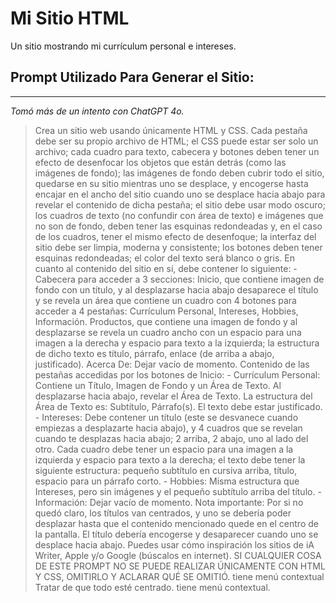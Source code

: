 # Mi Sitio HTML

Un sitio mostrando mi currículum personal e intereses.


## Prompt Utilizado Para Generar el Sitio:
---
*Tomó más de un intento con ChatGPT 4o.*

> Crea un sitio web usando únicamente HTML y CSS. Cada pestaña debe ser su propio archivo de HTML; el CSS puede estar ser solo un archivo; cada cuadro para texto, cabecera y botones deben tener un efecto de desenfocar los objetos que están detrás (como las imágenes de fondo); las imágenes de fondo deben cubrir todo el sitio, quedarse en su sitio mientras uno se desplace, y encogerse hasta encajar en el ancho del sitio cuando uno se desplace hacia abajo para revelar el contenido de dicha pestaña; el sitio debe usar modo oscuro; los cuadros de texto (no confundir con área de texto) e imágenes que no son de fondo, deben tener las esquinas redondeadas y, en el caso de los cuadros, tener el mismo efecto de desenfoque; la interfaz del sitio debe ser limpia, moderna y consistente; los botones deben tener esquinas redondeadas; el color del texto será blanco o gris. En cuanto al contenido del sitio en sí, debe contener lo siguiente: - Cabecera para acceder a 3 secciones: Inicio, que contiene imagen de fondo con un título, y al desplazarse hacia abajo desaparece el título y se revela un área que contiene un cuadro con 4 botones para acceder a 4 pestañas: Currículum Personal, Intereses, Hobbies, Información. Productos, que contiene una imagen de fondo y al desplazarse se revela un cuadro ancho con un espacio para una imagen a la derecha y espacio para texto a la izquierda; la estructura de dicho texto es título, párrafo, enlace (de arriba a abajo, justificado). Acerca De: Dejar vacío de momento. Contenido de las pestañas accedidas por los botones de Inicio: - Currículum Personal: Contiene un Título, Imagen de Fondo y un Área de Texto. Al desplazarse hacia abajo, revelar el Área de Texto. La estructura del Área de Texto es: Subtítulo, Párrafo(s). El texto debe estar justificado. - Intereses: Debe contener un título (este se desvanece cuando empiezas a desplazarte hacia abajo), y 4 cuadros que se revelan cuando te desplazas hacia abajo; 2 arriba, 2 abajo, uno al lado del otro. Cada cuadro debe tener un espacio para una imagen a la izquierda y espacio para texto a la derecha; el texto debe tener la siguiente estructura: pequeño subtítulo en cursiva arriba, título, espacio para un párrafo corto. - Hobbies: Misma estructura que Intereses, pero sin imágenes y el pequeño subtítulo arriba del título. - Información: Dejar vacío de momento. Nota importante: Por si no quedó claro, los títulos van centrados, y uno se debería poder desplazar hasta que el contenido mencionado quede en el centro de la pantalla. El título debería encogerse y desaparecer cuando uno se desplace hacia abajo. Puedes usar cómo inspiración los sitios de iA Writer, Apple y/o Google (búscalos en internet). SI CUALQUIER COSA DE ESTE PROMPT NO SE PUEDE REALIZAR ÚNICAMENTE CON HTML Y CSS, OMITIRLO Y ACLARAR QUÉ SE OMITIÓ. tiene menú contextual Tratar de que todo esté centrado.
tiene menú contextual.
